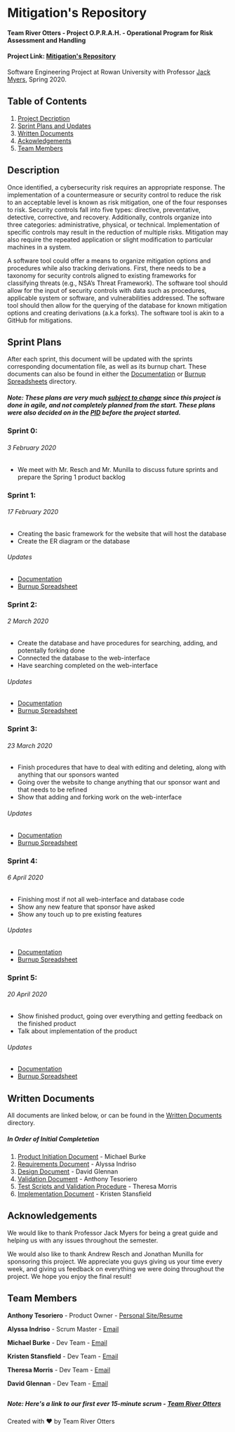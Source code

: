 # Mitigation's Repository
#### Team River Otters - Project O.P.R.A.H. - Operational Program for Risk Assessment and Handling
#### Project Link: [Mitigation's Repository](http://ec2-3-92-202-230.compute-1.amazonaws.com)
Software Engineering Project at Rowan University with Professor [Jack Myers](http://jackmyers.info), Spring 2020.

## Table of Contents
1. [Project Decription](#description)
2. [Sprint Plans and Updates](#sprint-plans)
3. [Written Documents](#written-documents)
4. [Ackowledgements](#acknowledgements)
5. [Team Members](#team-members)

## Description
Once identified, a cybersecurity risk requires an appropriate response. The implementation of a countermeasure or security control to reduce the risk to an acceptable level is known as risk mitigation, one of the four responses to risk. Security controls fall into five types: directive, preventative, detective, corrective, and recovery. Additionally, controls organize into three categories: administrative, physical, or technical. Implementation of specific controls may result in the reduction of multiple risks. Mitigation may also require the repeated application or slight modification to particular machines in a system.

A software tool could offer a means to organize mitigation options and procedures while also tracking derivations. First, there needs to be a taxonomy for security controls aligned to existing frameworks for classifying threats (e.g., NSA’s Threat Framework). The software tool should allow for the input of security controls with data such as procedures, applicable system or software, and vulnerabilities addressed. The software tool should then allow for the querying of the database for known mitigation options and creating derivations (a.k.a forks). The software tool is akin to a GitHub for mitigations.

## Sprint Plans
After each sprint, this document will be updated with the sprints corresponding documentation file, as well as its burnup chart. These documents can also be found in either the [Documentation](Documentation) or [Burnup Spreadsheets](Burnup%20Spreadsheets) directory.
##### Note: These plans are very much <ins>subject to change</ins> since this project is done in agile, and not completely planned from the start. These plans were also decided on in the [PID](Written%20Documents/Project%20Initiation%20Document%20-%20Michael%20Burke.pdf) before the project started.

### Sprint 0:
###### 3 February 2020
-	We meet with Mr. Resch and Mr. Munilla to discuss future sprints and prepare the Spring 1 product backlog

### Sprint 1:
###### 17 February 2020
-	Creating the basic framework for the website that will host the database
-	Create the ER diagram or the database

###### Updates
- [Documentation](Documentation/Sprint%201%20Documentation.pdf)
- [Burnup Spreadsheet](Burnup%20Spreadsheets/BurnupSprint1.xlsx)

### Sprint 2:
###### 2 March 2020
-	Create the database and have procedures for searching, adding, and potentally forking done
- Connected the database to the web-interface
- Have searching completed on the web-interface

###### Updates
- [Documentation](Documentation/Sprint%202%20Documentation.pdf)
- [Burnup Spreadsheet](Burnup%20Spreadsheets/BurnupSprint2.xlsx)

### Sprint 3:
###### 23 March 2020
- Finish procedures that have to deal with editing and deleting, along with anything that our sponsors wanted 
- Going over the website to change anything that our sponsor want and that needs to be refined
- Show that adding and forking work on the web-interface

###### Updates
- [Documentation](Documentation/Sprint%203%20Documentation.pdf)
- [Burnup Spreadsheet](Burnup%20Spreadsheets/BurnupSprint3.xlsx)

### Sprint 4:
###### 6 April 2020
- Finishing most if not all web-interface and database code
- Show any new feature that sponsor have asked
- Show any touch up to pre existing features

###### Updates
- [Documentation](Documentation/Sprint%204%20Documentation.pdf)
- [Burnup Spreadsheet](Burnup%20Spreadsheets/BurnupSprint4.xlsx)

### Sprint 5:
###### 20 April 2020
- Show finished product, going over everything and getting feedback on the finished product
- Talk about implementation of the product

###### Updates
- [Documentation](Documentation/Sprint%205%20Documentation.pdf)
- [Burnup Spreadsheet](Burnup%20Spreadsheets/BurnupSprint5.png)

## Written Documents
All documents are linked below, or can be found in the [Written Documents](Written%20Documents) directory.
##### In Order of Initial Completetion
1. [Product Initiation Document](Written%20Documents/Project%20Initiation%20Document%20-%20Michael%20Burke.pdf) - Michael Burke
2. [Requirements Document](Written%20Documents/Requirements%20Document%20-%20Alyssa%20Indriso.pdf) - Alyssa Indriso
3. [Design Document](Written%20Documents/Design%20Document%20-%20David%20Glennan.pdf) - David Glennan
4. [Validation Document](Written%20Documents/Validation%20Document%20-%20Anthony%20Tesoriero.pdf) - Anthony Tesoriero
5. [Test Scripts and Validation Procedure](Written%20Documents/Test%20Scripts%20and%20Validation%20Procedures%20-%20Theresa%20Morris.pdf) - Theresa Morris
6. [Implementation Document](Written%20Documents/Implemenation%20Document%20-%20Kristen%20Stansfield.pdf) - Kristen Stansfield

## Acknowledgements
We would like to thank Professor Jack Myers for being a great guide and helping us with any issues throughout the semester.

We would also like to thank Andrew Resch and Jonathan Munilla for sponsoring this project. We appreciate you guys giving us your time every week, and giving us feedback on everything we were doing throughout the project. We hope you enjoy the final result!

## Team Members
**Anthony Tesoriero** - Product Owner - [Personal Site/Resume](http://anttes.com)

**Alyssa Indriso** - Scrum Master - [Email](mailto:indrisoa5@students.rowan.edu)

**Michael Burke** - Dev Team - [Email](mailto:burkem35@students.rowan.edu)

**Kristen Stansfield** - Dev Team - [Email](mailto:stansfiek0@students.rowan.edu)

**Theresa Morris** - Dev Team - [Email](mailto:morris85@students.rowan.edu)

**David Glennan** - Dev Team - [Email](mailto:glenna29@students.rowan.edu)

##
##### Note: Here's a link to our first ever 15-minute scrum - [Team River Otters](http://anttes.com/otter/)

Created with :heart: by Team River Otters
